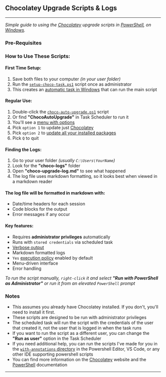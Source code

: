 ## Chocolatey Upgrade Scripts & Logs
---
_Simple guide to using the [Chocolatey](https://chocolatey.org/) upgrade scripts in [PowerShell](https://learn.microsoft.com/en-us/powershell/), on [Windows](https://www.microsoft.com/en-us/windows)._

### Pre-Requisites

### How to Use These Scripts:
#### First Time Setup:
1. Save both files to your computer _(in your user folder)_
2. Run the [`setup-choco-task.ps1`](setup-choco-task.ps1) script once as administrator
3. This creates an [automatic task in Windows](https://learn.microsoft.com/en-us/windows/win32/taskschd/task-scheduler-start-a-task-on-a-schedule?redirectedfrom=MSDN) that can run the main script

#### Regular Use:
1. Double-click the [`choco-auto-upgrade.ps1`](choco-auto-upgrade.ps1) script
2. Or find **"ChocoAutoUpgrade"** in Task Scheduler to run it
3. You'll see a [menu with options](https://learn.microsoft.com/en-us/powershell/module/microsoft.powershell.utility/write-host?view=powershell-7.4)
4. Pick `option 1` to update just [Chocolatey](https://chocolatey.org/)
5. Pick `option 2` to [update all your installed packages](https://docs.chocolatey.org/en-us/choco/commands/upgrade)
6. Pick `Q` to quit

#### Finding the Logs:
1. Go to your user folder _(usually `C:\Users\YourName`)_
2. Look for the **"choco-logs"** folder
3. Open **"choco-upgrade-log.md"** to see what happened
4. The log file uses markdown formatting, so it looks best when viewed in a markdown reader

#### The log file will be formatted in markdown with:
- Date/time headers for each session
- Code blocks for the output
- Error messages if any occur

#### Key features:
- Requires **administrator privileges** automatically
- Runs with `stored credentials` via scheduled task
- [Verbose output](https://learn.microsoft.com/en-us/powershell/module/microsoft.powershell.core/about/about_output_and_message_tracing?view=powershell-7.4)
- Markdown formatted logs
- `Yes` [execution policy](https://learn.microsoft.com/en-us/powershell/module/microsoft.powershell.core/about/about_execution_policies?view=powershell-7.4) enabled by default
- Menu-driven interface
- Error handling

_To run the script manually, `right-click` it and select **"Run with PowerShell as Administrator"** or run it from an elevated `PowerShell` prompt_

### Notes
- This assumes you already have Chocolatey installed. If you don't, you'll need to install it first.
- These scripts are designed to be run with administrator privileges
- The scheduled task will run the script with the credentials of the user that created it, not the user that is logged in when the task runs
- If you want to run the script as a different user, you can change the **"Run as user"** option in the Task Scheduler
- If you need additional help, you can run the scripts I've made for you in the [`with-annotations` directory](../chocolatey/with-annotations/) in the Powershell Editor, VS Code, or any other IDE supporting powershell scripts
- You can find more information on the [Chocolatey](https://chocolatey.org/) website and the [PowerShell](https://learn.microsoft.com/en-us/powershell/scripting/overview) documentation

---
